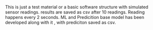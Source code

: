 This is just a test material or a basic software structure with simulated sensor readings. results are saved as csv after 10 readings. Reading happens every 2 seconds. ML and Predicition base model has been developed along with it , with prediciton saved as csv.
